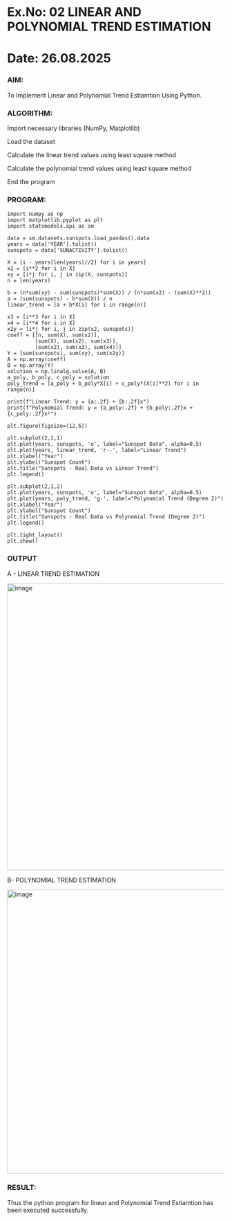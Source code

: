 # Ex.No: 02 LINEAR AND POLYNOMIAL TREND ESTIMATION
# Date: 26.08.2025
### AIM:
To Implement Linear and Polynomial Trend Estiamtion Using Python.

### ALGORITHM:
Import necessary libraries (NumPy, Matplotlib)

Load the dataset

Calculate the linear trend values using least square method

Calculate the polynomial trend values using least square method

End the program

### PROGRAM:
```
import numpy as np
import matplotlib.pyplot as plt
import statsmodels.api as sm

data = sm.datasets.sunspots.load_pandas().data
years = data['YEAR'].tolist()
sunspots = data['SUNACTIVITY'].tolist()

X = [i - years[len(years)//2] for i in years]
x2 = [i**2 for i in X]
xy = [i*j for i, j in zip(X, sunspots)]
n = len(years)

b = (n*sum(xy) - sum(sunspots)*sum(X)) / (n*sum(x2) - (sum(X)**2))
a = (sum(sunspots) - b*sum(X)) / n
linear_trend = [a + b*X[i] for i in range(n)]

x3 = [i**3 for i in X]
x4 = [i**4 for i in X]
x2y = [i*j for i, j in zip(x2, sunspots)]
coeff = [[n, sum(X), sum(x2)],
         [sum(X), sum(x2), sum(x3)],
         [sum(x2), sum(x3), sum(x4)]]
Y = [sum(sunspots), sum(xy), sum(x2y)]
A = np.array(coeff)
B = np.array(Y)
solution = np.linalg.solve(A, B)
a_poly, b_poly, c_poly = solution
poly_trend = [a_poly + b_poly*X[i] + c_poly*(X[i]**2) for i in range(n)]

print(f"Linear Trend: y = {a:.2f} + {b:.2f}x")
print(f"Polynomial Trend: y = {a_poly:.2f} + {b_poly:.2f}x + {c_poly:.2f}x²")

plt.figure(figsize=(12,6))

plt.subplot(2,1,1)
plt.plot(years, sunspots, 'o', label="Sunspot Data", alpha=0.5)
plt.plot(years, linear_trend, 'r--', label="Linear Trend")
plt.xlabel("Year")
plt.ylabel("Sunspot Count")
plt.title("Sunspots - Real Data vs Linear Trend")
plt.legend()

plt.subplot(2,1,2)
plt.plot(years, sunspots, 'o', label="Sunspot Data", alpha=0.5)
plt.plot(years, poly_trend, 'g-', label="Polynomial Trend (Degree 2)")
plt.xlabel("Year")
plt.ylabel("Sunspot Count")
plt.title("Sunspots - Real Data vs Polynomial Trend (Degree 2)")
plt.legend()

plt.tight_layout()
plt.show()
```
### OUTPUT

A - LINEAR TREND ESTIMATION

<img width="1257" height="663" alt="image" src="https://github.com/user-attachments/assets/dc1c3839-a515-4c5c-a922-6afb01cfcd21" />

B- POLYNOMIAL TREND ESTIMATION

<img width="1271" height="656" alt="image" src="https://github.com/user-attachments/assets/7398f776-701f-470e-a5c8-fbab38bb1def" />

### RESULT:
Thus the python program for linear and Polynomial Trend Estiamtion has been executed successfully.
